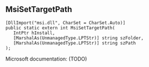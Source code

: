 ## MsiSetTargetPath

```
[DllImport("msi.dll", CharSet = CharSet.Auto)]
public static extern int MsiSetTargetPath(
   IntPtr hInstall,
   [MarshalAs(UnmanagedType.LPTStr)] string szFolder,
   [MarshalAs(UnmanagedType.LPTStr)] string szPath
);
```

Microsoft documentation: (TODO)
